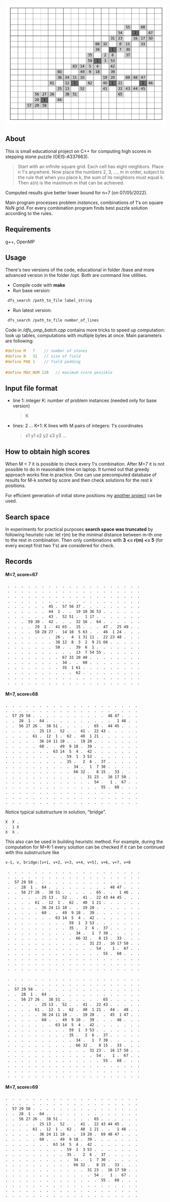 ![ProjectLogo](7_69.png)

## About
This is small educational project on C++ for computing high scores in stepping stone puzzle (OEIS-A337663).
> Start with an infinite square grid. Each cell has eight neighbors. Place n 1's anywhere. Now place the numbers 2, 3, ..., m in order, subject to the rule that when you place k, the sum of its neighbors must equal k. Then a(n) is the maximum m that can be achieved.

Computed results give better lower bound for n=7 (on 07/05/2022).

Main program processes problem *instances*, combinations of 1's on square NxN grid. For every combination program finds best puzzle solution according to the rules.

## Requirements
g++, OpenMP

## Usage
There's two versions of the code, educational in folder /base and more advanced version in the folder /opt. Both are command line utilities.
- Compile code with **make**
- Run base version:
```sh
 dfs_search /path_to_file label_string
```
- Run latest version:
```sh
 dfs_search /path_to_file number_of_lines
```

Code in _/dfs\_omp\_batch.cpp_ contains more tricks to speed up computation: look up tables, computations with multiple bytes at once.
Main parameters are following:
```cpp
#define M   7    // number of stones
#define N   31   // size of field
#define PAD 1    // field padding

#define MAX_NUM 128   // maximum score possible
```
## Input file format
- line 1:
  integer K: number of problem instances (needed only for base version)
  > K
- lines: 2 ... K+1:
K lines with M pairs of integers: 1's coordinates
   > x1 y1 x2 y2 x3 y3 ...

## How to obtain high scores
When M < 7 it is possible to check every 1's combination.
After M=7 it is not possible to do in reasonable time on laptop.
It turned out that greedy approach works fine in practice.
One can use precomputed database of results for M-k sorted by score and then check solutions for the rest k positions.

For efficient generation of initial stone positions my [another project](https://github.com/mihael-tunik/CombsOnGrid) can be used.

## Search space
In experiments for practical purposes **search space was truncated** by following heuristic rule:
let r(m) be the minimal distance between m-th one to the rest in combination.
Then only combinations with **3 <= r(m) <= 5** (for every except first two 1's) are considered for check.

## Records
#### M=7, score=67
```
 .  .  .  .  .  .  .  .  .  .  .  .  .  .  .  .  .  .  .  .
 .  .  .  .  .  .  .  .  .  .  .  .  .  .  .  .  .  .  .  .
 .  .  .  .  .  .  .  .  .  .  .  .  .  .  .  .  .  .  .  .
 .  .  .  .  .  .  .  .  .  .  .  .  .  .  .  .  .  .  .  .
 .  .  .  .  .  .  45 .  57 56 37 .  .  .  .  .  .  .  .  .
 .  .  .  .  .  .  44  1 .  .  19 18 36 53 .  .  .  .  .  .
 .  .  .  .  .  .  43 .  52 51 .   1 17 .  .  .  .  .  .  .
 .  .  .  59 30 .  42 .  .  .  32 16 .  64 .  .  .  .  .  .
 .  .  .  .  29  1 .  41 65 .  15 .  .  .  47 .  25 49 .  .
 .  .  .  .  58 28 27 .  14 10  5 63 .  .  46  1 24 .  .  .
 .  .  .  .  .  .  .  26 .   4  1 31 11 .  22 23 48 .  .  .
 .  .  .  .  .  .  .  38 12  8  3  2  9 21 66 .  .  .  .  .
 .  .  .  .  .  .  .  50 .  .  39  6  1 .  .  .  .  .  .  .
 .  .  .  .  .  .  .  .  .  .  13  7 54 55 .  .  .  .  .  .
 .  .  .  .  .  .  .  .  67 33 20 40 .  .  .  .  .  .  .  .
 .  .  .  .  .  .  .  .  34 .  .  60 .  .  .  .  .  .  .  .
 .  .  .  .  .  .  .  .  35  1 61 .  .  .  .  .  .  .  .  .
 .  .  .  .  .  .  .  .  .  .  62 .  .  .  .  .  .  .  .  .
 .  .  .  .  .  .  .  .  .  .  .  .  .  .  .  .  .  .  .  .
 .  .  .  .  .  .  .  .  .  .  .  .  .  .  .  .  .  .  .  .
```
#### M=7, score=68
```
.  .  .  .  .  .  .  .  .  .  .  .  .  .  .  .  .  .  .  .
.  .  .  .  .  .  .  .  .  .  .  .  .  .  .  .  .  .  .  .
.  57 29 58 .  .  .  .  .  .  .  .  .  .  .  48 47 .  .  .
.  .  28  1 .  64 .  .  .  .  .  .  .  .  .  .   1 46 .  .
.  .  56 27 26 .  38 51 .  .  .  .  .  65 .  44 45 .  .  .
.  .  .  .  .  25 13 .  52 .  .  41 .  22 43 .  .  .  .  .
.  .  .  .  61 .  12  1 .  62 .  40  1 21 .  .  .  .  .  .
.  .  .  .  .  36 24 11 10 .  .  19 20 .  .  .  .  .  .  .
.  .  .  .  .  60 .  .  49  9 18 .  39 .  .  .  .  .  .  .
.  .  .  .  .  .  .  63 14  5  4 .  42 .  .  .  .  .  .  .
.  .  .  .  .  .  .  .  .  59  1  3 53 .  .  .  .  .  .  .
.  .  .  .  .  .  .  .  .  35 .   2  6 .  37 .  .  .  .  .
.  .  .  .  .  .  .  .  .  .  34 .   1  7 30 .  .  .  .  .
.  .  .  .  .  .  .  .  .  .  66 32 .   8 15 .  33 .  .  .
.  .  .  .  .  .  .  .  .  .  .  .  31 23 .  16 17 50 .  .
.  .  .  .  .  .  .  .  .  .  .  .  .  54 .   1 .  67 .  .
.  .  .  .  .  .  .  .  .  .  .  .  .  .  55 .  68 .  .  .
.  .  .  .  .  .  .  .  .  .  .  .  .  .  .  .  .  .  .  .
.  .  .  .  .  .  .  .  .  .  .  .  .  .  .  .  .  .  .  .
.  .  .  .  .  .  .  .  .  .  .  .  .  .  .  .  .  .  .  .
```
Notice typical substructure in solution, "bridge".
```
X  X .
.  1 X
X  X .
```
This also can be used in building heuristic method.
For example, during the computation for M=K-1 every solution can be checked
if it can be continued with this substructure like

```
v-1, v, bridge:[v+1, v+2, v+3, v+4, v+5], v+6, v+7, v+8
```

```
 .  .  .  .  .  .  .  .  .  .  .  .  .  .  .  .  .  .  .  .
 .  .  .  .  .  .  .  .  .  .  .  .  .  .  .  .  .  .  .  .
 .  57 29 58 .  .  .  .  .  .  .  .  .  .  .  .  .  .  .  .
 .  .  28  1 .  64 .  .  .  .  .  .  .  .  .  48 47 .  .  .
 .  .  56 27 26 .  38 51 .  .  .  .  .  65 .  .   1 46 .  .
 .  .  .  .  .  25 13 .  52 .  .  41 .  22 43 44 45 .  .  .
 .  .  .  .  61 .  12  1 .  62 .  40  1 21 .  .  .  .  .  .
 .  .  .  .  .  36 24 11 10 .  .  19 20 .  .  .  .  .  .  .
 .  .  .  .  .  60 .  .  49  9 18 .  39 .  .  .  .  .  .  .
 .  .  .  .  .  .  .  63 14  5  4 .  42 .  .  .  .  .  .  .
 .  .  .  .  .  .  .  .  .  59  1  3 53 .  .  .  .  .  .  .
 .  .  .  .  .  .  .  .  .  35 .   2  6 .  37 .  .  .  .  .
 .  .  .  .  .  .  .  .  .  .  34 .   1  7 30 .  .  .  .  .
 .  .  .  .  .  .  .  .  .  .  66 32 .   8 15 .  33 .  .  .
 .  .  .  .  .  .  .  .  .  .  .  .  31 23 .  16 17 50 .  .
 .  .  .  .  .  .  .  .  .  .  .  .  .  54 .   1 .  67 .  .
 .  .  .  .  .  .  .  .  .  .  .  .  .  .  55 .  68 .  .  .
 .  .  .  .  .  .  .  .  .  .  .  .  .  .  .  .  .  .  .  .
 .  .  .  .  .  .  .  .  .  .  .  .  .  .  .  .  .  .  .  .
 .  .  .  .  .  .  .  .  .  .  .  .  .  .  .  .  .  .  .  .

 .  .  .  .  .  .  .  .  .  .  .  .  .  .  .  .  .  .  .  .
 .  .  .  .  .  .  .  .  .  .  .  .  .  .  .  .  .  .  .  .
 .  57 29 58 .  .  .  .  .  .  .  .  .  .  .  .  .  .  .  .
 .  .  28  1 .  64 .  .  .  .  .  .  .  .  .  .  .  .  .  .
 .  .  56 27 26 .  38 51 .  .  .  .  .  .  65 .  .  .  .  .
 .  .  .  .  .  25 13 .  52 .  .  41 .  22 43 .  .  .  .  .
 .  .  .  .  61 .  12  1 .  62 .  40  1 21 .  44 .  48 .  .
 .  .  .  .  .  36 24 11 10 .  .  19 20 .  .  45  1 47 .  .
 .  .  .  .  .  60 .  .  49  9 18 .  39 .  .  .  46 .  .  .
 .  .  .  .  .  .  .  63 14  5  4 .  42 .  .  .  .  .  .  .
 .  .  .  .  .  .  .  .  .  59  1  3 53 .  .  .  .  .  .  .
 .  .  .  .  .  .  .  .  .  35 .   2  6 .  37 .  .  .  .  .
 .  .  .  .  .  .  .  .  .  .  34 .   1  7 30 .  .  .  .  .
 .  .  .  .  .  .  .  .  .  .  66 32 .   8 15 .  33 .  .  .
 .  .  .  .  .  .  .  .  .  .  .  .  31 23 .  16 17 50 .  .
 .  .  .  .  .  .  .  .  .  .  .  .  .  54 .   1 .  67 .  .
 .  .  .  .  .  .  .  .  .  .  .  .  .  .  55 .  68 .  .  .
 .  .  .  .  .  .  .  .  .  .  .  .  .  .  .  .  .  .  .  .
 .  .  .  .  .  .  .  .  .  .  .  .  .  .  .  .  .  .  .  .
 .  .  .  .  .  .  .  .  .  .  .  .  .  .  .  .  .  .  .  .
```
#### M=7, score=69
 ```
 .  .  .  .  .  .  .  .  .  .  .  .  .  .  .  .  .  .  .  .
 .  .  .  .  .  .  .  .  .  .  .  .  .  .  .  .  .  .  .  .
 .  57 29 58 .  .  .  .  .  .  .  .  .  .  .  .  .  .  .  .
 .  .  28  1 .  64 .  .  .  .  .  .  .  .  .  .  .  .  .  .
 .  .  56 27 26 .  38 51 .  .  .  .  .  65 .  .  .  .  .  .
 .  .  .  .  .  25 13 .  52 .  .  41 .  22 43 44 45 .  .  .
 .  .  .  .  61 .  12  1 .  62 .  40  1 21 .  .   1 46 .  .
 .  .  .  .  .  36 24 11 10 .  .  19 20 .  69 48 47 .  .  .
 .  .  .  .  .  60 .  .  49  9 18 .  39 .  .  .  .  .  .  .
 .  .  .  .  .  .  .  63 14  5  4 .  42 .  .  .  .  .  .  .
 .  .  .  .  .  .  .  .  .  59  1  3 53 .  .  .  .  .  .  .
 .  .  .  .  .  .  .  .  .  35 .   2  6 .  37 .  .  .  .  .
 .  .  .  .  .  .  .  .  .  .  34 .   1  7 30 .  .  .  .  .
 .  .  .  .  .  .  .  .  .  .  66 32 .   8 15 .  33 .  .  .
 .  .  .  .  .  .  .  .  .  .  .  .  31 23 .  16 17 50 .  .
 .  .  .  .  .  .  .  .  .  .  .  .  .  54 .   1 .  67 .  .
 .  .  .  .  .  .  .  .  .  .  .  .  .  .  55 .  68 .  .  .
 .  .  .  .  .  .  .  .  .  .  .  .  .  .  .  .  .  .  .  .
 .  .  .  .  .  .  .  .  .  .  .  .  .  .  .  .  .  .  .  .
 .  .  .  .  .  .  .  .  .  .  .  .  .  .  .  .  .  .  .  .
```
